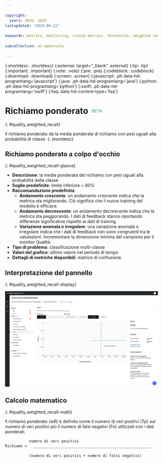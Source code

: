 ```yaml
---

copyright:
  years: 2018, 2019
lastupdated: "2019-06-11"

keywords: metrics, monitoring, custom metrics, thresholds, weighted recal

subcollection: ai-openscale

---
```


{:shortdesc: .shortdesc}
{:external: target="_blank" .external}
{:tip: .tip}
{:important: .important}
{:note: .note}
{:pre: .pre}
{:codeblock: .codeblock}
{:download: .download}
{:screen: .screen}
{:javascript: .ph data-hd-programlang='javascript'}
{:java: .ph data-hd-programlang='java'}
{:python: .ph data-hd-programlang='python'}
{:swift: .ph data-hd-programlang='swift'}
{:faq: data-hd-content-type='faq'}

# Richiamo ponderato ![tag beta](images/beta.png)
{: #quality_weighted_recall}

Il richiamo ponderato dà la media ponderata di richiamo con pesi uguali alla probabilità di classe.
{: shortdesc}

## Richiamo ponderato a colpo d'occhio
{: #quality_weighted_recall-glance}

- **Descrizione**: la media ponderata del richiamo con pesi uguali alla probabilità della classe
- **Soglie predefinite**: limite inferiore = 80%
- **Raccomandazione predefinita**:
   - **Andamento crescente**: un andamento crescente indica che la metrica sta migliorando. Ciò significa che il nuovo training del modello è efficace.
   - **Andamento decrescente**: un andamento decrescente indica che la metrica sta peggiorando. I dati di feedback stanno riportando differenze significative rispetto ai dati di training.
   - **Variazione anomala o irregolare**: una variazione anomala o irregolare indica che i dati di feedback non sono congruenti tra le valutazioni. Incrementare la dimensione minima del campione per il monitor Qualità.
- **Tipo di problema**: classificazione multi-classe
- **Valori del grafico**: ultimo valore nel periodo di tempo
- **Dettagli di metriche disponibili**: matrice di confusione

## Interpretazione del pannello
{: #quality_weighted_recall-display}

![viene visualizzato il grafico del richiamo ponderato](images/quality-recall.png)

## Calcolo matematico
{: #quality_weighted_recall-math}

Il richiamo ponderato (wR) è definito come il numero di veri positivi (Tp) sul numero di veri positivi più il numero di falsi negativi (Fn) utilizzati con i dati ponderati. 

```
           numero di veri positivi
Richiamo =   ______________________________________________________

           (numero di veri positivi + numero di falsi negativi)
```
